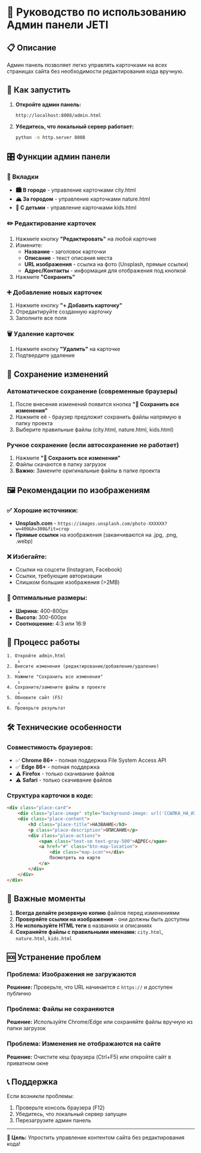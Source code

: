 # 🔧 Руководство по использованию Админ панели JETI

## 📋 Описание

Админ панель позволяет легко управлять карточками на всех страницах сайта без необходимости редактирования кода вручную.

## 🚀 Как запустить

1. **Откройте админ панель:**
   ```
   http://localhost:8008/admin.html
   ```

2. **Убедитесь, что локальный сервер работает:**
   ```bash
   python -m http.server 8008
   ```

## 🎛️ Функции админ панели

### 📑 Вкладки
- **🏙️ В городе** - управление карточками city.html
- **🏔️ За городом** - управление карточками nature.html  
- **👶 С детьми** - управление карточками kids.html

### ✏️ Редактирование карточек
1. Нажмите кнопку **"Редактировать"** на любой карточке
2. Измените:
   - **Название** - заголовок карточки
   - **Описание** - текст описания места
   - **URL изображения** - ссылка на фото (Unsplash, прямые ссылки)
   - **Адрес/Контакты** - информация для отображения под кнопкой
3. Нажмите **"Сохранить"**

### ➕ Добавление новых карточек
1. Нажмите кнопку **"+ Добавить карточку"** 
2. Отредактируйте созданную карточку
3. Заполните все поля

### 🗑️ Удаление карточек
1. Нажмите кнопку **"Удалить"** на карточке
2. Подтвердите удаление

## 💾 Сохранение изменений

### Автоматическое сохранение (современные браузеры)
1. После внесения изменений появится кнопка **"💾 Сохранить все изменения"**
2. Нажмите её - браузер предложит сохранить файлы напрямую в папку проекта
3. Выберите правильные файлы (city.html, nature.html, kids.html)

### Ручное сохранение (если автосохранение не работает)
1. Нажмите **"💾 Сохранить все изменения"**
2. Файлы скачаются в папку загрузок
3. **Важно:** Замените оригинальные файлы в папке проекта

## 🖼️ Рекомендации по изображениям

### ✅ Хорошие источники:
- **Unsplash.com** - `https://images.unsplash.com/photo-XXXXXX?w=400&h=300&fit=crop`
- **Прямые ссылки** на изображения (заканчиваются на .jpg, .png, .webp)

### ❌ Избегайте:
- Ссылки на соцсети (Instagram, Facebook)
- Ссылки, требующие авторизации
- Слишком большие изображения (>2MB)

### 📐 Оптимальные размеры:
- **Ширина:** 400-800px
- **Высота:** 300-600px
- **Соотношение:** 4:3 или 16:9

## 🔄 Процесс работы

```
1. Откройте admin.html
    ↓
2. Внесите изменения (редактирование/добавление/удаление)
    ↓
3. Нажмите "Сохранить все изменения"
    ↓
4. Сохраните/замените файлы в проекте
    ↓
5. Обновите сайт (F5)
    ↓
6. Проверьте результат
```

## 🛠️ Технические особенности

### Совместимость браузеров:
- ✅ **Chrome 86+** - полная поддержка File System Access API
- ✅ **Edge 86+** - полная поддержка
- ⚠️ **Firefox** - только скачивание файлов
- ⚠️ **Safari** - только скачивание файлов

### Структура карточки в коде:
```html
<div class="place-card">
    <div class="place-image" style="background-image: url('ССЫЛКА_НА_ИЗОБРАЖЕНИЕ');"></div>
    <div class="place-content">
        <h3 class="place-title">НАЗВАНИЕ</h3>
        <p class="place-description">ОПИСАНИЕ</p>
        <div class="place-actions">
            <span class="text-sm text-gray-500">АДРЕС</span>
            <a href="#" class="btn-map-location">
                <div class="map-icon"></div>
                Посмотреть на карте
            </a>
        </div>
    </div>
</div>
```

## 🚨 Важные моменты

1. **Всегда делайте резервную копию** файлов перед изменениями
2. **Проверяйте ссылки на изображения** - они должны быть доступны
3. **Не используйте HTML теги** в названиях и описаниях
4. **Сохраняйте файлы с правильными именами:** `city.html`, `nature.html`, `kids.html`

## 🆘 Устранение проблем

### Проблема: Изображения не загружаются
**Решение:** Проверьте, что URL начинается с `https://` и доступен публично

### Проблема: Файлы не сохраняются
**Решение:** Используйте Chrome/Edge или сохраняйте файлы вручную из папки загрузок

### Проблема: Изменения не отображаются на сайте
**Решение:** Очистите кеш браузера (Ctrl+F5) или откройте сайт в приватном окне

## 📞 Поддержка

Если возникли проблемы:
1. Проверьте консоль браузера (F12)
2. Убедитесь, что локальный сервер запущен
3. Перезагрузите админ панель

---

**🎯 Цель:** Упростить управление контентом сайта без редактирования кода!
